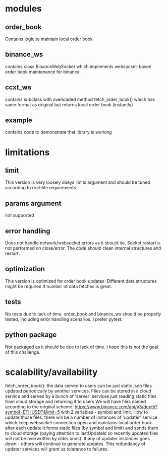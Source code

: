 # modules
## order_book
Contains logic to maintain local order book
## binance_ws
contains class BinanceWebSocket which implements websocket-based order book maintenance for binance
## ccxt_ws
contains subclass with overloaded method fetch_order_book() which has same format as original but returns local order book (instantly)
## example
contains code to demonstrate that library is working

# limitations
## limit
This version is very loosely obeys limits argument and should be tuned according to real-life requirements
## params argument
not supported
## error handling
Does not handle network/websocket errors as it should be. Socket restart is not performed on close/error. The code should clean internal structures and restart.
## optimization
This version is optimized for order book updates. Different data structures might be required if number of data fetches is great.
## tests
No tests due to lack of time. order_book and binance_ws should be properly tested, including error handling scenarios. I prefer pytest.
## python package
Not packaged as it should be due to lack of time. I hope this is not the goal of this challenge.

# scalability/availability
fetch_order_book(): the data served to users can be just static json files updated periodically by another services. Files can be stored in a cloud service and served by a bunch of 'server' services just reading static files from cloud storage and returning it to users
We will have files named according to the original scheme: https://www.binance.com/api/v3/depth?symbol=ETHUSDT&limit=5
 with 2 variables - symbol and limit.
How to update those files: there will be a number of instances of 'updater' service which keep websocket connection open and maintains local order book. after each update it forms static files (by symbol and limit) and sends them to cloud storage (paying attention to lastUpdateId so recently updated files will not be overwritten by older ones). If any of updater instances goes down - others will continue to generate updates. This redundancy of updater services will grant us tolerance to failures.